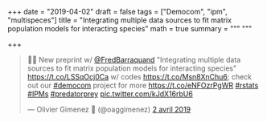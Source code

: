 +++
date = "2019-04-02"
draft = false
tags = ["Democom", "ipm", "multispeces"]
title = "Integrating multiple data sources to fit matrix population models for interacting species"
math = true
summary = """
"""

+++

<blockquote class="twitter-tweet" data-lang="fr"><p lang="en" dir="ltr">🥳🧐 New preprint w/ <a href="https://twitter.com/FredBarraquand?ref_src=twsrc%5Etfw">@FredBarraquand</a> &quot;Integrating multiple data sources to fit matrix population models for interacting species&quot; <a href="https://t.co/LSSqOcj0Ca">https://t.co/LSSqOcj0Ca</a> w/ codes <a href="https://t.co/Msn8XnChu6">https://t.co/Msn8XnChu6</a>; check out our <a href="https://twitter.com/hashtag/democom?src=hash&amp;ref_src=twsrc%5Etfw">#democom</a> project for more <a href="https://t.co/eNFOzrPgWR">https://t.co/eNFOzrPgWR</a> <a href="https://twitter.com/hashtag/rstats?src=hash&amp;ref_src=twsrc%5Etfw">#rstats</a> <a href="https://twitter.com/hashtag/IPMs?src=hash&amp;ref_src=twsrc%5Etfw">#IPMs</a> <a href="https://twitter.com/hashtag/predatorprey?src=hash&amp;ref_src=twsrc%5Etfw">#predatorprey</a> <a href="https://t.co/kJdX16rbU6">pic.twitter.com/kJdX16rbU6</a></p>&mdash; Olivier Gimenez 🖖 (@oaggimenez) <a href="https://twitter.com/oaggimenez/status/1113011793784397824?ref_src=twsrc%5Etfw">2 avril 2019</a></blockquote>
<script async src="httpsdgets.js" charset="utf-8"></script>
